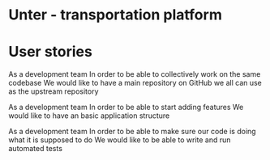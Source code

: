 # Unter - transportation platform

# User stories

As a development team
In order to be able to collectively work on the same codebase
We would like to have a main repository on GitHub we all can use as the
upstream repository

As a development team
In order to be able to start adding features
We would like to have an basic application structure

As a development team
In order to be able to make sure our code is doing what it is supposed to do
We would like to be able to write and run automated tests